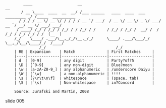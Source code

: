             ____                    __                                          __
           / __ \____  ____  __  __/ /___ ______   ____  ____  ___  _________ _/ /_____  __________
          / /_/ / __ \/ __ \/ / / / / __ `/ ___/  / __ \/ __ \/ _ \/ ___/ __ `/ __/ __ \/ ___/ ___/
         / ____/ /_/ / /_/ / /_/ / / /_/ / /     / /_/ / /_/ /  __/ /  / /_/ / /_/ /_/ / /  (__  )
        /_/    \____/ .___/\__,_/_/\__,_/_/      \____/ .___/\___/_/   \__,_/\__/\____/_/  /____/
                   /_/                               /_/
        | RE | Expansion    | Match              | First Matches     |
        |----|--------------|--------------------|-------------------|
        | d  | [0-9]        | any digit          | Party?of?5        |
        | \D | [ˆ0-9]       | any non-digit      | Blue?moon         |
        | \w | [a-zA-Z0-9_] | any alphanumeric   | /underscore Daiyu |
        | \W | [ˆ\w]        | a non-alphanumeric | !!!!              |
        | \s | [?\r\t\n\f]  | whitespace         | (space, tab)      |
        | \S | [ˆ\s]        | Non-whitespace     | in?Concord        |

        Source: Jurafski and Martin, 2008

















































































slide 005
